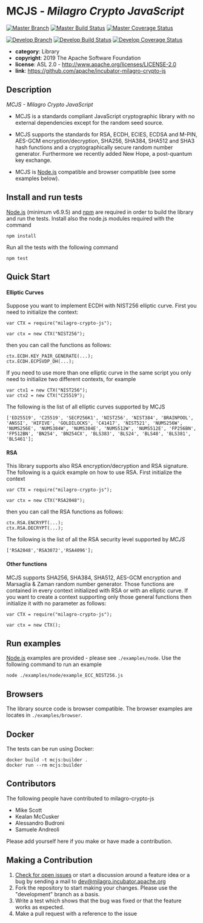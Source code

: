 # MCJS - *Milagro Crypto JavaScript*

[![Master Branch](https://img.shields.io/badge/-master:-gray.svg)](https://github.com/apache/incubator-milagro-crypto-js/tree/master)
[![Master Build Status](https://secure.travis-ci.org/apache/incubator-milagro-crypto-js.png?branch=master)](https://travis-ci.org/apache/incubator-milagro-crypto-js?branch=master)
[![Master Coverage Status](https://coveralls.io/repos/github/apache/incubator-milagro-crypto-js/badge.svg?branch=master)](https://coveralls.io/github/apache/incubator-milagro-crypto-js?branch=master)

[![Develop Branch](https://img.shields.io/badge/-develop:-gray.svg)](https://github.com/apache/incubator-milagro-crypto-js/tree/develop)
[![Develop Build Status](https://secure.travis-ci.org/apache/incubator-milagro-crypto-js.png?branch=develop)](https://travis-ci.org/apache/incubator-milagro-crypto-js?branch=develop)
[![Develop Coverage Status](https://coveralls.io/repos/github/apache/incubator-milagro-crypto-js/badge.svg?branch=develop)](https://coveralls.io/github/apache/incubator-milagro-crypto-js?branch=develop)


* **category**:    Library
* **copyright**:   2019 The Apache Software Foundation
* **license**:     ASL 2.0 - http://www.apache.org/licenses/LICENSE-2.0
* **link**:        https://github.com/apache/incubator-milagro-crypto-js

## Description

*MCJS - Milagro Crypto JavaScript*

* MCJS is a standards compliant JavaScript cryptographic library with no
external dependencies except for the random seed source.

* MCJS supports the standards for RSA, ECDH, ECIES, ECDSA and M-PIN, AES-GCM
encryption/decryption, SHA256, SHA384, SHA512 and SHA3 hash functions and a
cryptographically secure random number generator. Furthermore we recently
added New Hope, a post-quantum key exchange.

* MCJS is [Node.js](https://nodejs.org/en/) compatible and browser compatible
(see some examples below).

## Install and run  tests

[Node.js](https://nodejs.org/en/) (minimum v6.9.5) and
[npm](https://www.npmjs.com/) are required in order to build the library and
run the tests. Install also the node.js modules required with the command

```
npm install
```

Run all the tests with the following command

```
npm test
```

## Quick Start

#### Elliptic Curves

Suppose you want to implement ECDH with NIST256 elliptic curve. First you need
to initialize the context:

```
var CTX = require("milagro-crypto-js");

var ctx = new CTX("NIST256");
```

then you can call the functions as follows:

```
ctx.ECDH.KEY_PAIR_GENERATE(...);
ctx.ECDH.ECPSVDP_DH(...);
```

If you need to use more than one elliptic curve in the same script you only
need to initialize two different contexts, for example

```
var ctx1 = new CTX("NIST256");
var ctx2 = new CTX("C25519");
```

The following is the list of all elliptic curves supported by MCJS

```
['ED25519', 'C25519', 'SECP256K1', 'NIST256', 'NIST384', 'BRAINPOOL', 'ANSSI', 'HIFIVE', 'GOLDILOCKS', 'C41417', 'NIST521', 'NUMS256W', 'NUMS256E', 'NUMS384W', 'NUMS384E', 'NUMS512W', 'NUMS512E', 'FP256BN', 'FP512BN', 'BN254', 'BN254CX', 'BLS383', 'BLS24', 'BLS48', 'BLS381', 'BLS461'];
```

#### RSA

This library supports also RSA encryption/decryption and RSA signature. The following is a quick example on how to use RSA. First initialize the context

```
var CTX = require("milagro-crypto-js");

var ctx = new CTX("RSA2048");
```
then you can call the RSA functions as follows:

```
ctx.RSA.ENCRYPT(...);
ctx.RSA.DECRYPT(...);
```

The following is the list of all the RSA security level supported by *MCJS*

```
['RSA2048','RSA3072','RSA4096'];
```

#### Other functions

MCJS supports SHA256, SHA384, SHA512, AES-GCM encryption and Marsaglia & Zaman random number generator. Those functions are contained in every context initialized with RSA or with an elliptic curve. If you want to create a context supporting only those general functions then initialize it with no parameter as follows:

```
var CTX = require("milagro-crypto-js");

var ctx = new CTX();
```

## Run examples

[Node.js](https://nodejs.org/en/) examples are provided - please see
`./examples/node`. Use the following command to run an example

```
node ./examples/node/example_ECC_NIST256.js
```

## Browsers

The library source code is browser compatible. The browser examples are locates
in `./examples/browser`.

## Docker

The tests can be run using Docker:

```
docker build -t mcjs:builder .
docker run --rm mcjs:builder 
```

## Contributors 

The following people have contributed to milagro-crypto-js

- Mike Scott
- Kealan McCusker
- Alessandro Budroni
- Samuele Andreoli

Please add yourself here if you make or have made a contribution.

## Making a Contribution

1.  [Check for open issues](https://github.com/apache/incubator-milagro-crypto-js/issues) or start a discussion around a feature idea or a bug by sending a
mail to dev@milagro.incubator.apache.org
2.  Fork the repository to start making your changes. Please use the
"development" branch as a basis.
3.  Write a test which shows that the bug was fixed or that the feature works
as expected.
4.  Make a pull request with a reference to the issue

